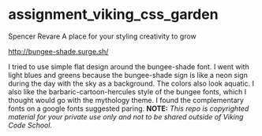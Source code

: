 assignment_viking_css_garden
============================
Spencer Revare
A place for your styling creativity to grow

http://bungee-shade.surge.sh/ 


I tried to use simple flat design around the bungee-shade font. I went with light blues and greens because the bungee-shade sign is like a neon sign during the day with the sky as a background. The colors also look aquatic. I also like the barbaric-cartoon-hercules style of the bungee fonts, which I thought would go with the mythology theme. I found the complementary fonts on a google fonts suggested paring.
**NOTE:** *This repo is copyrighted material for your private use only and not to be shared outside of Viking Code School.*

